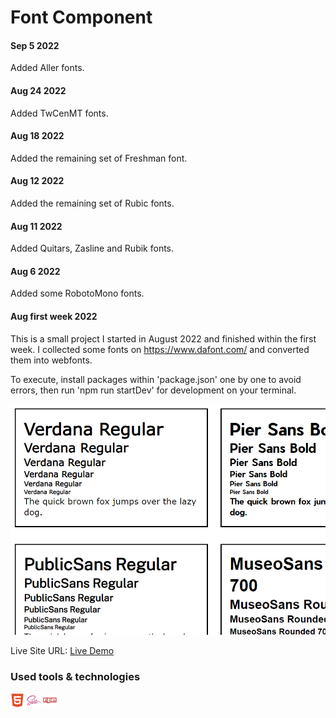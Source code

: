 # Font Component

#### Sep 5 2022
Added Aller fonts.

#### Aug 24 2022
Added TwCenMT fonts.

#### Aug 18 2022
Added the remaining set of Freshman font.

#### Aug 12 2022
Added the remaining set of Rubic fonts.

#### Aug 11 2022
Added Quitars, Zasline and Rubik fonts.

#### Aug 6 2022
Added some RobotoMono fonts.

#### Aug first week 2022
This is a small project I started in August 2022 and finished within the first week. I collected some fonts on https://www.dafont.com/ and converted them into webfonts.

To execute, install packages within 'package.json' one by one to avoid errors, then run 'npm run startDev' for development on your terminal.

![](project-preview.jpg)

Live Site URL: [Live Demo](https://kennyestrella-snippets-font-component.netlify.app/)

### Used tools & technologies
<img width="22px" src="html5-plain.svg"> <img width="22px" src="sass-original.svg"> <img width="22px" src="npm-original-wordmark.svg">